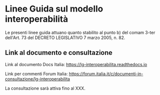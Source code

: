 # Linee Guida sul modello interoperabilità

Le presenti linee guida attuano quanto stabilito al punto b) del comam 3-ter dell'Art. 73 del DECRETO LEGISLATIVO 7 marzo 2005, n. 82.

## Link al documento e consultazione

Link al documento Docs Italia: https://lg-interoperabilita.readthedocs.io

Link per commenti Forum Italia: https://forum.italia.it/c/documenti-in-consultazione/lg-interoperabilita

La consultazione sarà attiva fino al XXX.
